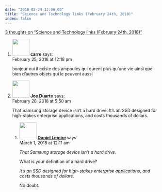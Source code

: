 ```yaml
---
date: "2018-02-24 12:00:00"
title: "Science and Technology links (February 24th, 2018)"
index: false
---
```


[3 thoughts on &ldquo;Science and Technology links (February 24th, 2018)&rdquo;](/lemire/blog/2018/02-24-science-and-technology-links-february-24th-2018)

<ol class="comment-list">
<li id="comment-297413" class="comment even thread-even depth-1">
<div class="comment-author vcard">
<img alt src="https://secure.gravatar.com/avatar/e058b97b3cc71e3335c2bc8fe59b307f?s=56&#038;d=mm&#038;r=g" srcset="https://secure.gravatar.com/avatar/e058b97b3cc71e3335c2bc8fe59b307f?s=112&#038;d=mm&#038;r=g 2x" class="avatar avatar-56 photo" height="56" width="56" decoding="async" /> <b class="fn">carre</b> <span class="says">says:</span> </div>
<div class="comment-metadata"><time datetime="2018-02-25T12:18:03+00:00">February 25, 2018 at 12:18 pm</time></a> </div>
<div class="comment-content">
<p>bonjour oui il existe des ampoules qui durent plus qu&rsquo;une vie ainsi que bien d&rsquo;autres objets qui le peuvent aussi</p>
</div>
</li>
<li id="comment-297540" class="comment odd alt thread-odd thread-alt depth-1 parent">
<div class="comment-author vcard">
<img alt src="https://secure.gravatar.com/avatar/46a12c8cf24f9d7f8ad7a1ef3ee5a010?s=56&#038;d=mm&#038;r=g" srcset="https://secure.gravatar.com/avatar/46a12c8cf24f9d7f8ad7a1ef3ee5a010?s=112&#038;d=mm&#038;r=g 2x" class="avatar avatar-56 photo" height="56" width="56" decoding="async" /> <b class="fn"><a href="http://www.joseduarte.com" class="url" rel="ugc external nofollow">Joe Duarte</a></b> <span class="says">says:</span> </div>
<div class="comment-metadata"><time datetime="2018-02-28T05:50:35+00:00">February 28, 2018 at 5:50 am</time></a> </div>
<div class="comment-content">
<p>That Samsung storage device isn&rsquo;t a hard drive. It&rsquo;s an SSD designed for high-stakes enterprise applications, and costs thousands of dollars.</p>
</div>
<ol class="children">
<li id="comment-297571" class="comment byuser comment-author-lemire bypostauthor even depth-2">
<div class="comment-author vcard">
<img alt src="https://secure.gravatar.com/avatar/2ca999bef9535950f5b84281a4dab006?s=56&#038;d=mm&#038;r=g" srcset="https://secure.gravatar.com/avatar/2ca999bef9535950f5b84281a4dab006?s=112&#038;d=mm&#038;r=g 2x" class="avatar avatar-56 photo" height="56" width="56" loading="lazy" decoding="async" /> <b class="fn"><a href="https://lemire.me/en/" class="url" rel="ugc">Daniel Lemire</a></b> <span class="says">says:</span> </div>
<div class="comment-metadata"><time datetime="2018-03-01T00:11:13+00:00">March 1, 2018 at 12:11 am</time></a> </div>
<div class="comment-content">
<p><em>That Samsung storage device isn&rsquo;t a hard drive.</em></p>
<p>What is your definition of a hard drive?</p>
<p><em>It&rsquo;s an SSD designed for high-stakes enterprise applications, and costs thousands of dollars.</em></p>
<p>No doubt.</p>
</div>
</li>
</ol>
</li>
</ol>
